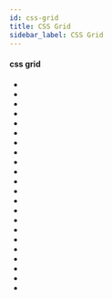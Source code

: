 ```yaml
---
id: css-grid
title: CSS Grid
sidebar_label: CSS Grid
---
```



#### css grid
- [](https://css-tricks.com/snippets/css/complete-guide-grid/)
- [](https://developer.mozilla.org/en-US/docs/Web/CSS/CSS_Grid_Layout)
- [](https://developer.mozilla.org/en-US/docs/Web/CSS/CSS_Grid_Layout/Basic_Concepts_of_Grid_Layout)
- [](https://gridbyexample.com/examples/example15/)
- []()
- []()
- []()
- []()
- []()
- []()
- []()
- []()
- []()
- []()
- []()
- []()
- []()
- []()
- []()
- []()
- []()
- []()
